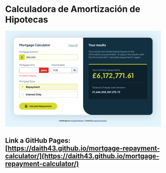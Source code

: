 # Calculadora de Amortización de Hipotecas

![Screenshot](https://github.com/daith43/mortgage-repayment-calculator/blob/main/screenshot.png?raw=true)


## Link a GitHub Pages: [https://daith43.github.io/mortgage-repayment-calculator/](https://daith43.github.io/mortgage-repayment-calculator/)
